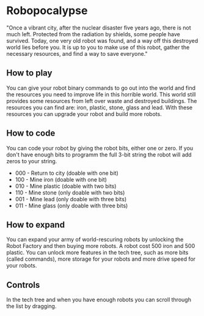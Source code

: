 # Robopocalypse
"Once a vibrant city, after the nuclear disaster five years ago, there is not much left. Protected from the radiation by shields, some people have survived. 
Today, one very old robot was found, and a way off this destroyed world lies before you. It is up to you to make use of this robot, gather the necessary resources, and find a way to save everyone."

## How to play
You can give your robot binary commands to go out into the world and find the resources you need to improve life in this horrible world. This world still provides some resources from left over waste and destroyed buildings. 
The resources you can find are: iron, plastic, stone, glass and lead. With these resources you can upgrade your robot and build more robots.

## How to code
You can code your robot by giving the robot bits, either one or zero. If you don't have enough bits to programm the full 3-bit string the robot will add zeros to your string. 

* 000 - Return to city (doable with one bit)
* 100 - Mine iron (doable with one bit)
* 010 - Mine plastic (doable with two bits)
* 110 - Mine stone (only doable with two bits)
* 001 - Mine lead (only doable with three bits)
* 011 - Mine glass (only doable with three bits)

## How to expand
You can expand your army of world-rescuring robots by unlocking the Robot Factory and then buying more robots. A robot cost 500 iron and 500 plastic.
You can unlock more features in the tech tree, such as more bits (called commands), more storage for your robots and more drive speed for your robots.

## Controls
In the tech tree and when you have enough robots you can scroll through the list by dragging.
